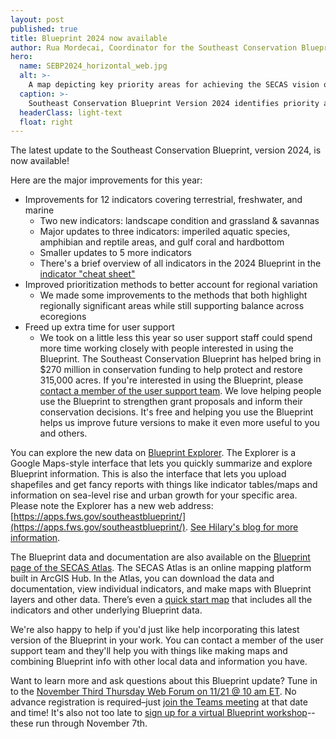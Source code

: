 ```yaml
---
layout: post
published: true
title: Blueprint 2024 now available
author: Rua Mordecai, Coordinator for the Southeast Conservation Blueprint
hero:
  name: SEBP2024_horizontal_web.jpg
  alt: >-
    A map depicting key priority areas for achieving the SECAS vision of a connected network of lands and waters. Priority areas are shown in shades of purple and gray. Darkest purple represents highest priority, middle purple high priority, and lightest purple medium priority. Gray represents priority connections between the purple areas.
  caption: >-
    Southeast Conservation Blueprint Version 2024 identifies priority areas for a connected network of lands and waters across the Southeast and U.S. Caribbean.
  headerClass: light-text
  float: right
---
```

The latest update to the Southeast Conservation Blueprint, version 2024, is now available!

Here are the major improvements for this year:

- Improvements for 12 indicators covering terrestrial, freshwater, and marine
    - Two new indicators: landscape condition and grassland & savannas
    - Major updates to three indicators: imperiled aquatic species, amphibian and reptile areas, and gulf coral and hardbottom
    - Smaller updates to 5 more indicators<!--more-->
    - There's a brief overview of all indicators in the 2024 Blueprint in the [indicator "cheat sheet"](https://secassoutheast.org/pdf/IndicatorCheatSheet_2024.pdf)
- Improved prioritization methods to better account for regional variation
	- We made some improvements to the methods that both highlight regionally significant areas while still supporting balance across ecoregions
- Freed up extra time for user support
	- We took on a little less this year so user support staff could spend more time working closely with people interested in using the Blueprint. The Southeast Conservation Blueprint has helped bring in $270 million in conservation funding to help protect and restore 315,000 acres. If you're interested in using the Blueprint, please [contact a member of the user support team](https://secassoutheast.org/staff). We love helping people use the Blueprint to strengthen grant proposals and inform their conservation decisions. It's free and helping you use the Blueprint helps us improve future versions to make it even more useful to you and others.

You can explore the new data on [Blueprint Explorer](https://apps.fws.gov/southeastblueprint/). The Explorer is a Google Maps-style interface that lets you quickly summarize and explore Blueprint information. This is also the interface that lets you upload shapefiles and get fancy reports with things like indicator tables/maps and information on sea-level rise and urban growth for your specific area. Please note the Explorer has a new web address: [https://apps.fws.gov/southeastblueprint/](https://apps.fws.gov/southeastblueprint/). [See Hilary's blog for more information](https://secassoutheast.org/2024/10/09/Blueprint-Explorer-updated-with-2024-data-and-new-web-address.html). 

The Blueprint data and documentation are also available on the [Blueprint page of the SECAS Atlas](https://secas-fws.hub.arcgis.com/pages/blueprint). The SECAS Atlas is an online mapping platform built in ArcGIS Hub. In the Atlas, you can download the data and documentation, view individual indicators, and make maps with Blueprint layers and other data. There’s even a [quick start map](https://fws.maps.arcgis.com/apps/mapviewer/index.html?webmap=7cfc16348f16418bbd207ee010164ed1) that includes all the indicators and other underlying Blueprint data.

We're also happy to help if you'd just like help incorporating this latest version of the Blueprint in your work. You can contact a member of the user support team and they'll help you with things like making maps and combining Blueprint info with other local data and information you have.

Want to learn more and ask questions about this Blueprint update? Tune in to the [November Third Thursday Web Forum on 11/21 @ 10 am ET](https://calendar.google.com/calendar/event?eid=NmVnOGY3YTlpYmNxN2RrYzgxbjgyYWtkb2Ugc2VjYXNzb3V0aGVhc3RAbQ&ctz=America/New_York). No advance registration is required–just [join the Teams meeting](https://teams.microsoft.com/l/meetup-join/19%3Ameeting_MjliZmYyN2EtOWY1Yi00N2FjLTkyOTYtZWRiNTJkNjAyNGIy%40thread.v2/0?context=%7B%22Tid%22%3A%220693b5ba-4b18-4d7b-9341-f32f400a5494%22%2C%22Oid%22%3A%22765228b1-d0d0-4438-812e-51cbb57819f1%22%7D) at that date and time! It's also not too late to [sign up for a virtual Blueprint workshop](https://secassoutheast.org/workshops)--these run through November 7th.
